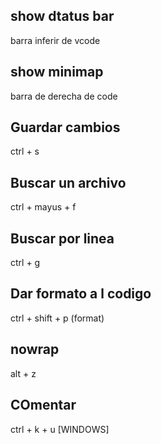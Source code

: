 ## show dtatus bar
barra inferir de vcode

## show minimap
barra de derecha de code 

## Guardar cambios
ctrl + s

## Buscar un archivo
ctrl + mayus + f

## Buscar por linea
ctrl + g

## Dar formato a l codigo
ctrl + shift + p (format)

## nowrap
alt + z

## COmentar
ctrl + k + u [WINDOWS]
